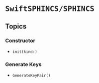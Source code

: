 # ``SwiftSPHINCS/SPHINCS``

## Topics

### Constructor

- ``init(kind:)``

### Generate Keys

- ``GenerateKeyPair()``
